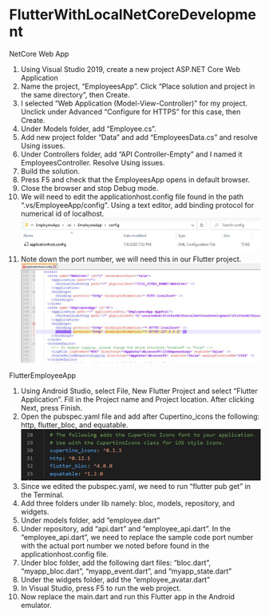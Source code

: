 # FlutterWithLocalNetCoreDevelopment

NetCore Web App
1.	Using Visual Studio 2019, create a new project ASP.NET Core Web Application
2.	Name the project, “EmployeesApp”. Click “Place solution and project in the same directory”, then Create.
3.	I selected “Web Application (Model-View-Controller)” for my project. Unclick under Advanced “Configure for HTTPS” for this case, then Create.
4.	Under Models folder, add “Employee.cs”.
5.	Add new project folder “Data” and add “EmployeesData.cs” and resolve Using issues.
6.	Under Controllers folder, add “API Controller-Empty” and I named it EmployeesController. Resolve Using issues.
7.	Build the solution.
8.	Press F5 and check that the EmployeesApp opens in default browser.
9.	Close the browser and stop Debug mode.
10.	We will need to edit the applicationhost.config file found in the path “.vs/EmployeeApp/config”. Using a text editor, add binding protocol for numerical id of localhost.
![](Images/applicationhostconfig1.jpg)
11. Note down the port number, we will need this in our Flutter project.
![](Images/applicationhostconfig2.jpg)

FlutterEmployeeApp
1.	Using Android Studio, select File, New Flutter Project and select “Flutter Application”. Fill in the Project name and Project location. After clicking Next, press Finish.
2.	Open the pubspec.yaml  file and add after Cupertino_icons the following: http, flutter_bloc, and equatable.
![](Images/pubspecyaml.jpg)
3.	Since we edited the pubspec.yaml, we need to run “flutter pub get” in the Terminal.
4.	Add three folders under lib namely: bloc, models, repository, and widgets.
5.	Under models folder, add “employee.dart”
6.	Under repository, add “api.dart” and “employee_api.dart”. In the “employee_api.dart”, we need to replace the sample code port number with the actual port number we noted before found in the applicationhost.config file.
7.	Under bloc folder, add the following dart files: “bloc.dart”, “myapp_bloc.dart”, “myapp_event.dart”, and “myapp_state.dart”
8.	Under the widgets folder, add the “employee_avatar.dart”
9.	In Visual Studio, press F5 to run the web project.
10.	Now replace the main.dart and run this Flutter app in the Android emulator.


